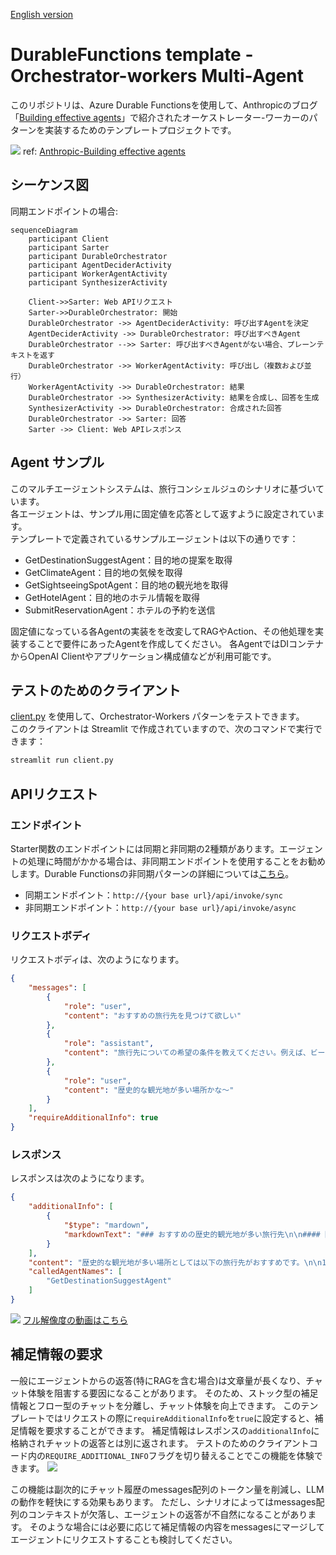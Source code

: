 [English version](README.md)

# DurableFunctions template - Orchestrator-workers Multi-Agent 

このリポジトリは、Azure Durable Functionsを使用して、Anthropicのブログ「[Building effective agents](https://www.anthropic.com/research/building-effective-agents)」で紹介されたオーケストレーター-ワーカーのパターンを実装するためのテンプレートプロジェクトです。

![](https://www-cdn.anthropic.com/images/4zrzovbb/website/8985fc683fae4780fb34eab1365ab78c7e51bc8e-2401x1000.png)
ref: [Anthropic-Building effective agents](https://www.anthropic.com/research/building-effective-agents)

## シーケンス図
同期エンドポイントの場合:

```mermaid
sequenceDiagram
    participant Client
    participant Sarter
    participant DurableOrchestrator
    participant AgentDeciderActivity
    participant WorkerAgentActivity
    participant SynthesizerActivity

    Client->>Sarter: Web APIリクエスト
    Sarter->>DurableOrchestrator: 開始 
    DurableOrchestrator ->> AgentDeciderActivity: 呼び出すAgentを決定
    AgentDeciderActivity ->> DurableOrchestrator: 呼び出すべきAgent
    DurableOrchestrator -->> Sarter: 呼び出すべきAgentがない場合、プレーンテキストを返す
    DurableOrchestrator ->> WorkerAgentActivity: 呼び出し（複数および並行）
    WorkerAgentActivity ->> DurableOrchestrator: 結果
    DurableOrchestrator ->> SynthesizerActivity: 結果を合成し、回答を生成
    SynthesizerActivity ->> DurableOrchestrator: 合成された回答
    DurableOrchestrator ->> Sarter: 回答
    Sarter ->> Client: Web APIレスポンス
```

## Agent サンプル
このマルチエージェントシステムは、旅行コンシェルジュのシナリオに基づいています。  
各エージェントは、サンプル用に固定値を応答として返すように設定されています。  
テンプレートで定義されているサンプルエージェントは以下の通りです：  
- GetDestinationSuggestAgent：目的地の提案を取得  
- GetClimateAgent：目的地の気候を取得  
- GetSightseeingSpotAgent：目的地の観光地を取得  
- GetHotelAgent：目的地のホテル情報を取得  
- SubmitReservationAgent：ホテルの予約を送信  

固定値になっている各Agentの実装をを改変してRAGやAction、その他処理を実装することで要件にあったAgentを作成してください。
各AgentではDIコンテナからOpenAI Clientやアプリケーション構成値などが利用可能です。

## テストのためのクライアント
[client.py](client.py) を使用して、Orchestrator-Workers パターンをテストできます。  
このクライアントは Streamlit で作成されていますので、次のコマンドで実行できます：
```bash
streamlit run client.py
```

## APIリクエスト
### エンドポイント
Starter関数のエンドポイントには同期と非同期の2種類があります。エージェントの処理に時間がかかる場合は、非同期エンドポイントを使用することをお勧めします。Durable Functionsの非同期パターンの詳細については[こちら](https://learn.microsoft.com/ja-jp/azure/azure-functions/durable/durable-functions-overview?tabs=in-process%2Cnodejs-v3%2Cv1-model&pivots=csharp#async-http)。
- 同期エンドポイント：`http://{your base url}/api/invoke/sync`
- 非同期エンドポイント：`http://{your base url}/api/invoke/async`

### リクエストボディ
リクエストボディは、次のようになります。
```json
{
	"messages": [
		{
			"role": "user",
			"content": "おすすめの旅行先を見つけて欲しい"
		},
		{
			"role": "assistant",
			"content": "旅行先についての希望の条件を教えてください。例えば、ビーチがある場所、歴史的な観光地が多い場所、自然が豊かな場所など、ご希望に応じておすすめの旅行先を提案します。"
		},
		{
			"role": "user",
			"content": "歴史的な観光地が多い場所かな〜"
		}
	],
	"requireAdditionalInfo": true
}
```

### レスポンス
レスポンスは次のようになります。
```json
{
	"additionalInfo": [
		{
			"$type": "mardown",
			"markdownText": "### おすすめの歴史的観光地が多い旅行先\n\n#### 国内\n1. **沖縄本島**  \n   - 透明度の高いビーチ、首里城、美ら海水族館など観光名所が豊富。  \n   - 冬でも暖かく、リラックスした雰囲気を楽しめる。\n\n2. **石垣島・宮古島**  \n   - 南国らしい美しい自然が広がり、ダイビングやシュノーケリングが人気。  \n   - 島ならではの郷土料理も楽しめる。\n\n3. **鹿児島・奄美大島**  \n   - 奄美の黒糖焼酎や島唄、特有の自然環境を満喫。  \n   - 亜熱帯の雰囲気を楽しめる。"
		}
	],
	"content": "歴史的な観光地が多い場所としては以下の旅行先がおすすめです。\n\n1. **沖縄本島** - 首里城をはじめ、美ら海水族館など歴史と観光が融合したスポットがあります。\n2. **鹿児島・奄美大島** - 島唄や亜熱帯の雰囲気が楽しめます。\n3. **石垣島・宮古島** - 島独特の郷土料理と自然景観が魅力です。\n\n詳しくは補足情報を参照してください。",
	"calledAgentNames": [
		"GetDestinationSuggestAgent"
	]
}
```

![](demo.gif)
[フル解像度の動画はこちら](https://youtu.be/SACD4IyKQAI)

## 補足情報の要求
一般にエージェントからの返答(特にRAGを含む場合)は文章量が長くなり、チャット体験を阻害する要因になることがあります。
そのため、ストック型の補足情報とフロー型のチャットを分離し、チャット体験を向上できます。
このテンプレートではリクエストの際に`requireAdditionalInfo`を`true`に設定すると、補足情報を要求することができます。
補足情報はレスポンスの`additionalInfo`に格納されチャットの返答とは別に返されます。
テストのためのクライアントコード内の`REQUIRE_ADDITIONAL_INFO`フラグを切り替えることでこの機能を体験できます。
![](demo_additional.gif)

この機能は副次的にチャット履歴のmessages配列のトークン量を削減し、LLMの動作を軽快にする効果もあります。
ただし、シナリオによってはmessages配列のコンテキストが欠落し、エージェントの返答が不自然になることがあります。
そのような場合には必要に応じて補足情報の内容をmessagesにマージしてエージェントにリクエストすることも検討してください。